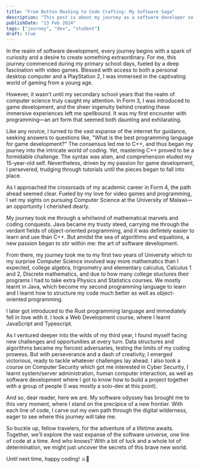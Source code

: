 ```yaml
---
title: "From Button Mashing to Code Crafting: My Software Saga"
description: "This post is about my journey as a software developer so far"
publishDate: "13 Feb 2024"
tags: ["journey", "dev", "student"]
draft: true
---
```


In the realm of software development, every journey begins with a spark of curiosity and a desire to create something extraordinary. For me, this journey commenced during my primary school days, fueled by a deep fascination with video games. Blessed with access to both a personal desktop computer and a PlayStation 2, I was immersed in the captivating world of gaming from a young age.

However, it wasn't until my secondary school years that the realm of computer science truly caught my attention. In Form 3, I was introduced to game development, and the sheer ingenuity behind creating these immersive experiences left me spellbound. It was my first encounter with programming—an art form that seemed both daunting and exhilarating.

Like any novice, I turned to the vast expanse of the internet for guidance, seeking answers to questions like, "What is the best programming language for game development?" The consensus led me to C++, and thus began my journey into the intricate world of coding. Yet, mastering C++ proved to be a formidable challenge. The syntax was alien, and comprehension eluded my 15-year-old self. Nevertheless, driven by my passion for game development, I persevered, trudging through tutorials until the pieces began to fall into place.

As I approached the crossroads of my academic career in Form 4, the path ahead seemed clear. Fueled by my love for video games and programming, I set my sights on pursuing Computer Science at the University of Malawi—an opportunity I cherished dearly.

My journey took me through a whirlwind of mathematical marvels and coding conquests. Java became my trusty steed, carrying me through the verdant fields of object-oriented programming, and it was defintely easier to learn and use than C++. But amidst the sea of algorithms and equations, a new passion began to stir within me: the art of software development.

From there, my journey took me to my first two years of University which to my surprise Computer Science involved way more mathematics than I expected, college algebra, trignometry and elementary calculus, Calculus 1 and 2, Discrete mathematics, and due to how many college stuctures their programs I had to take extra Physics and Statistics courses. We mostly learnt in Java, which become my second programming language to learn and I learnt how to structure my code much better as well as object-oriented programming.

I later got introduced to the Rust programming language and immediately fell in love with it. I took a Web Development course, where I learnt JavaScript and Typescript.

As I ventured deeper into the wilds of my third year, I found myself facing new challenges and opportunities at every turn. Data structures and algorithms became my fiercest adversaries, testing the limits of my coding prowess. But with perseverance and a dash of creativity, I emerged victorious, ready to tackle whatever challenges lay ahead. I also took a course on Computer Security which got me interested in Cyber Security, I learnt system/server administration, human computer interaction, as well as software development where I got to know how to build a project together with a group of people (I was mostly a solo-dev at this point).

And so, dear reader, here we are. My software odyssey has brought me to this very moment, where I stand on the precipice of a new frontier. With each line of code, I carve out my own path through the digital wilderness, eager to see where this journey will take me.

So buckle up, fellow travelers, for the adventure of a lifetime awaits. Together, we'll explore the vast expanse of the software universe, one line of code at a time. And who knows? With a bit of luck and a whole lot of determination, we might just uncover the secrets of this brave new world.

Until next time, happy coding! ⚔️🚀
